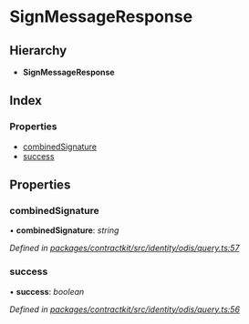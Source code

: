 # SignMessageResponse

## Hierarchy

* **SignMessageResponse**

## Index

### Properties

* [combinedSignature]()
* [success]()

## Properties

### combinedSignature

• **combinedSignature**: _string_

_Defined in_ [_packages/contractkit/src/identity/odis/query.ts:57_](https://github.com/celo-org/celo-monorepo/blob/master/packages/contractkit/src/identity/odis/query.ts#L57)

### success

• **success**: _boolean_

_Defined in_ [_packages/contractkit/src/identity/odis/query.ts:56_](https://github.com/celo-org/celo-monorepo/blob/master/packages/contractkit/src/identity/odis/query.ts#L56)

